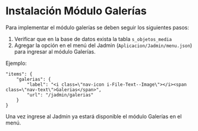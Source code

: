 # Instalación Módulo Galerías

Para implementar el módulo galerías se deben seguir los siguientes pasos:

1. Verificar que en la base de datos exista la tabla `s_objetos_media` 
2. Agregar la opción en el menú del Jadmin (`Aplicacion/Jadmin/menu.json`) para ingresar al módulo Galerías.

Ejemplo:
```
"items": {
    "galerias": {
        "label": "<i class=\"nav-icon i-File-Text--Image\"></i><span class=\"nav-text\">Galerias</span>",
        "url": "/jadmin/galerias"
    }
}
```

Una vez ingrese al Jadmin ya estará disponible el módulo Galerías en el menú.